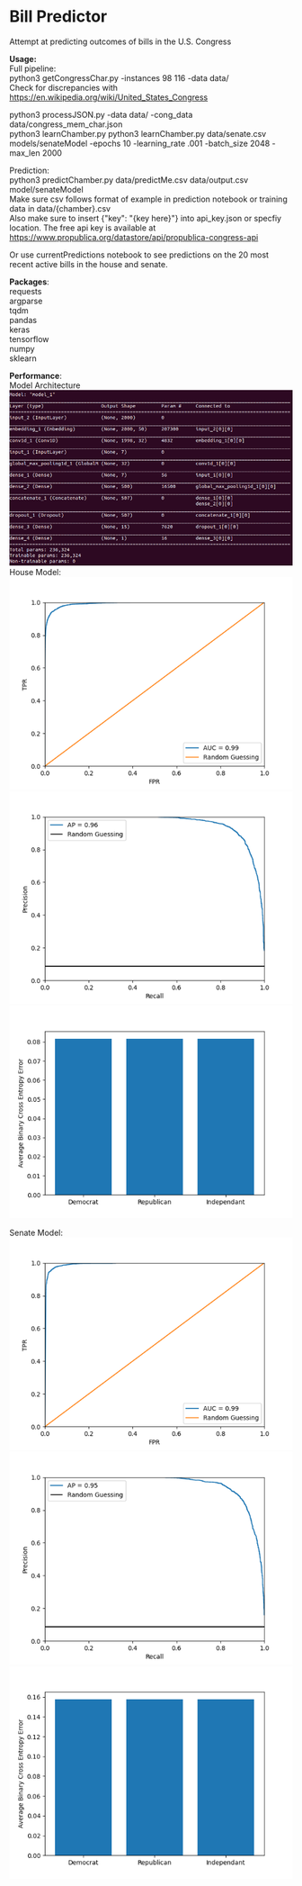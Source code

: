 # Bill Predictor
Attempt at predicting outcomes of bills in the U.S. Congress  

__Usage:__  
Full pipeline:  
python3 getCongressChar.py -instances 98 116 -data data/  
Check for discrepancies with https://en.wikipedia.org/wiki/United_States_Congress  

python3 processJSON.py -data data/ -cong_data data/congress_mem_char.json  
python3 learnChamber.py python3 learnChamber.py data/senate.csv models/senateModel -epochs 10 -learning_rate .001 -batch_size 2048 -max_len 2000  

Prediction:  
python3 predictChamber.py data/predictMe.csv data/output.csv model/senateModel  
Make sure csv follows format of example in prediction notebook or training data in data/{chamber}.csv  
Also make sure to insert {"key": "{key here}"} into api_key.json or specfiy location.  The free api key is available at https://www.propublica.org/datastore/api/propublica-congress-api       

Or use currentPredictions notebook to see predictions on the 20 most recent active bills in the house and senate.  

__Packages__:  
requests  
argparse  
tqdm   
pandas  
keras  
tensorflow  
numpy  
sklearn  


__Performance__:  
Model Architecture  
![Model Architecture](models/houseModel/modelArch.png) 
House Model:  
![ROC Curve](models/houseModel/ROC.png) 
![Precision vs Recall Curve](models/houseModel/PR.png) 
![Bias Against Sponsor Party](models/houseModel/partyBias.png) 

Senate Model:  
![ROC Curve](models/senateModel/ROC.png) 
![Precision vs Recall Curve](models/senateModel/PR.png) 
![Bias Against Sponsor Party](models/senateModel/partyBias.png) 

